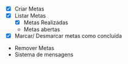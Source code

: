 - [x] Criar Metas
- [x] Listar Metas
     - [x] Metas Realizadas
     - Metas abertas
- [x] Marcar/ Desmarcar metas como concluída
- Remover Metas
- Sistema de mensagens
